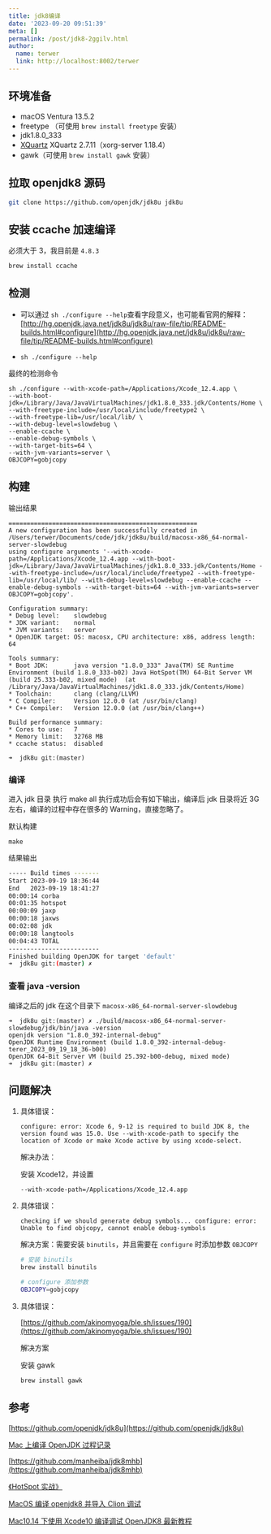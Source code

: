 ```yaml
---
title: jdk8编译
date: '2023-09-20 09:51:39'
meta: []
permalink: /post/jdk8-2ggilv.html
author:
  name: terwer
  link: http://localhost:8002/terwer
---
```



<!-- more -->




## 环境准备

* macOS Ventura 13.5.2
* freetype （可使用 `brew install freetype`​ 安装）
* jdk1.8.0_333
* [XQuartz](https://www.xquartz.org/) XQuartz 2.7.11（xorg-server 1.18.4）
* gawk（可使用 `brew install gawk`​ 安装）

## 拉取 openjdk8 源码

```bash
git clone https://github.com/openjdk/jdk8u jdk8u
```

## 安装 ccache 加速编译

必须大于 3，我目前是 `4.8.3`​

```bash
brew install ccache
```

## 检测

* 可以通过 `sh ./configure --help`​ 查看字段意义，也可能看官网的解释：[http://hg.openjdk.java.net/jdk8u/jdk8u/raw-file/tip/README-builds.html#configure](http://hg.openjdk.java.net/jdk8u/jdk8u/raw-file/tip/README-builds.html#configure)
* ```
  sh ./configure --help
  ```

最终的检测命令

```
sh ./configure --with-xcode-path=/Applications/Xcode_12.4.app \
--with-boot-jdk=/Library/Java/JavaVirtualMachines/jdk1.8.0_333.jdk/Contents/Home \
--with-freetype-include=/usr/local/include/freetype2 \
--with-freetype-lib=/usr/local/lib/ \
--with-debug-level=slowdebug \
--enable-ccache \
--enable-debug-symbols \
--with-target-bits=64 \
--with-jvm-variants=server \
OBJCOPY=gobjcopy
```

## 构建

输出结果

```plaintext
====================================================
A new configuration has been successfully created in
/Users/terwer/Documents/code/jdk/jdk8u/build/macosx-x86_64-normal-server-slowdebug
using configure arguments '--with-xcode-path=/Applications/Xcode_12.4.app --with-boot-jdk=/Library/Java/JavaVirtualMachines/jdk1.8.0_333.jdk/Contents/Home --with-freetype-include=/usr/local/include/freetype2 --with-freetype-lib=/usr/local/lib/ --with-debug-level=slowdebug --enable-ccache --enable-debug-symbols --with-target-bits=64 --with-jvm-variants=server OBJCOPY=gobjcopy'.

Configuration summary:
* Debug level:    slowdebug
* JDK variant:    normal
* JVM variants:   server
* OpenJDK target: OS: macosx, CPU architecture: x86, address length: 64

Tools summary:
* Boot JDK:       java version "1.8.0_333" Java(TM) SE Runtime Environment (build 1.8.0_333-b02) Java HotSpot(TM) 64-Bit Server VM (build 25.333-b02, mixed mode)  (at /Library/Java/JavaVirtualMachines/jdk1.8.0_333.jdk/Contents/Home)
* Toolchain:      clang (clang/LLVM)
* C Compiler:     Version 12.0.0 (at /usr/bin/clang)
* C++ Compiler:   Version 12.0.0 (at /usr/bin/clang++)

Build performance summary:
* Cores to use:   7
* Memory limit:   32768 MB
* ccache status:  disabled

➜  jdk8u git:(master)
```

### 编译

进入 jdk 目录 执行 make all 执行成功后会有如下输出，编译后 jdk 目录将近 3G 左右，编译的过程中存在很多的 Warning，直接忽略了。

默认构建

```plaintext
make
```

结果输出

```bash
----- Build times -------
Start 2023-09-19 18:36:44
End   2023-09-19 18:41:27
00:00:14 corba
00:01:35 hotspot
00:00:09 jaxp
00:00:18 jaxws
00:02:08 jdk
00:00:18 langtools
00:04:43 TOTAL
-------------------------
Finished building OpenJDK for target 'default'
➜  jdk8u git:(master) ✗ 
```

### 查看 java -version

编译之后的 jdk 在这个目录下 `macosx-x86_64-normal-server-slowdebug`​

```plaintext
➜  jdk8u git:(master) ✗ ./build/macosx-x86_64-normal-server-slowdebug/jdk/bin/java -version
openjdk version "1.8.0_392-internal-debug"
OpenJDK Runtime Environment (build 1.8.0_392-internal-debug-terer_2023_09_19_18_36-b00)
OpenJDK 64-Bit Server VM (build 25.392-b00-debug, mixed mode)
➜  jdk8u git:(master) ✗ 
```

## 问题解决

1. 具体错误：

    ```
    configure: error: Xcode 6, 9-12 is required to build JDK 8, the version found was 15.0. Use --with-xcode-path to specify the location of Xcode or make Xcode active by using xcode-select.
    ```

    解决办法：

    安装 Xcode12，并设置

    ```
    --with-xcode-path=/Applications/Xcode_12.4.app
    ```
2. 具体错误：

    ```
    checking if we should generate debug symbols... configure: error: Unable to find objcopy, cannot enable debug-symbols
    ```

    解决方案：需要安装 `binutils`​，并且需要在 `configure`​ 时添加参数 `OBJCOPY`​

    ```bash
    # 安装 binutils
    brew install binutils
    ```

    ```bash
    # configure 添加参数 
    OBJCOPY=gobjcopy
    ```

3. 具体错误：

    [https://github.com/akinomyoga/ble.sh/issues/190](https://github.com/akinomyoga/ble.sh/issues/190)

    解决方案

    安装 gawk

    ```bash
    brew install gawk
    ```

## 参考

[https://github.com/openjdk/jdk8u](https://github.com/openjdk/jdk8u)

[Mac 上编译 OpenJDK 过程记录](https://www.cnblogs.com/micrari/p/7018474.html)

[https://github.com/manheiba/jdk8mhb](https://github.com/manheiba/jdk8mhb)

[《HotSpot 实战》](https://item.jd.com/11414422.html)

[MacOS 编译 openjdk8 并导入 Clion 调试](https://www.cnblogs.com/dwtfukgv/p/14727290.html)

[Mac10.14 下使用 Xcode10 编译调试 OpenJDK8 最新教程](https://blog.csdn.net/hilaryfrank/article/details/112859423)

‍
